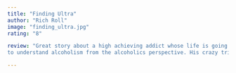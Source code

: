 ```yaml
---
title: "Finding Ultra"
author: "Rich Roll"
image: "finding_ultra.jpg"
rating: "8"

review: "Great story about a high achieving addict whose life is going well on the surface but in absolute turmoil on the inside. He turns his life around through ultra endurance sports including Triathlon. It was enlightening
to understand alcoholism from the alcoholics perspective. His crazy triathlon and endurance running stories are highly entertaining. The last fourth is about eating vegan which I admittedly did not read."

---
```

